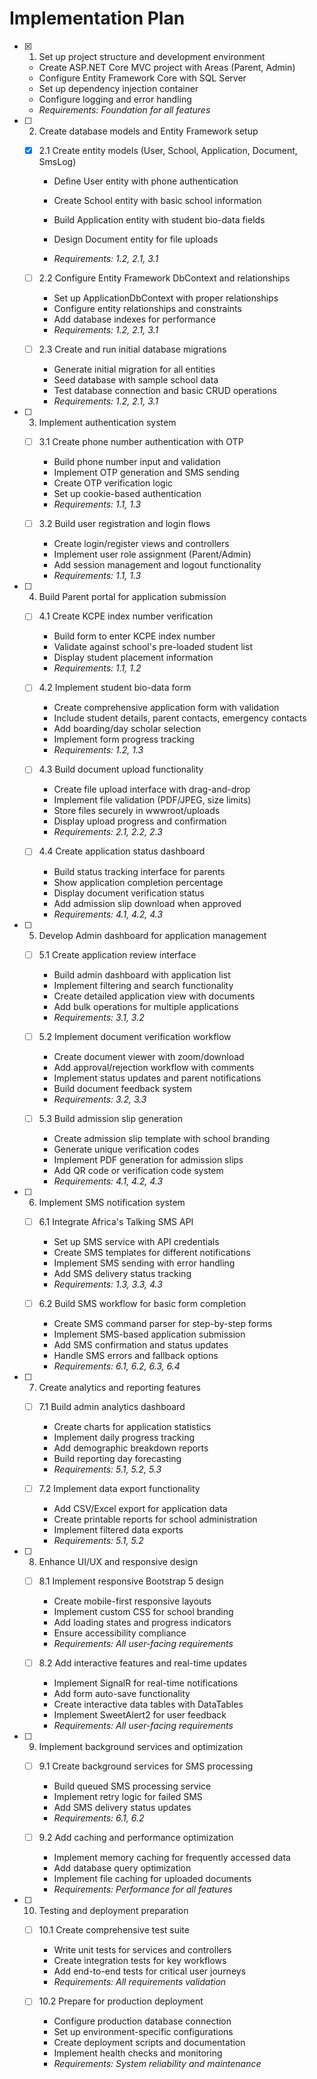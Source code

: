 # Implementation Plan

- [x] 1. Set up project structure and development environment


  - Create ASP.NET Core MVC project with Areas (Parent, Admin)
  - Configure Entity Framework Core with SQL Server
  - Set up dependency injection container
  - Configure logging and error handling
  - _Requirements: Foundation for all features_

- [ ] 2. Create database models and Entity Framework setup
  - [x] 2.1 Create entity models (User, School, Application, Document, SmsLog)
















    - Define User entity with phone authentication
    - Create School entity with basic school information
    - Build Application entity with student bio-data fields


    - Design Document entity for file uploads
    - _Requirements: 1.2, 2.1, 3.1_

  - [ ] 2.2 Configure Entity Framework DbContext and relationships
    - Set up ApplicationDbContext with proper relationships
    - Configure entity relationships and constraints
    - Add database indexes for performance
    - _Requirements: 1.2, 2.1, 3.1_

  - [ ] 2.3 Create and run initial database migrations
    - Generate initial migration for all entities
    - Seed database with sample school data
    - Test database connection and basic CRUD operations
    - _Requirements: 1.2, 2.1, 3.1_

- [ ] 3. Implement authentication system
  - [ ] 3.1 Create phone number authentication with OTP
    - Build phone number input and validation
    - Implement OTP generation and SMS sending
    - Create OTP verification logic
    - Set up cookie-based authentication
    - _Requirements: 1.1, 1.3_

  - [ ] 3.2 Build user registration and login flows
    - Create login/register views and controllers
    - Implement user role assignment (Parent/Admin)
    - Add session management and logout functionality
    - _Requirements: 1.1, 1.3_

- [ ] 4. Build Parent portal for application submission
  - [ ] 4.1 Create KCPE index number verification
    - Build form to enter KCPE index number
    - Validate against school's pre-loaded student list
    - Display student placement information
    - _Requirements: 1.1, 1.2_

  - [ ] 4.2 Implement student bio-data form
    - Create comprehensive application form with validation
    - Include student details, parent contacts, emergency contacts
    - Add boarding/day scholar selection
    - Implement form progress tracking
    - _Requirements: 1.2, 1.3_

  - [ ] 4.3 Build document upload functionality
    - Create file upload interface with drag-and-drop
    - Implement file validation (PDF/JPEG, size limits)
    - Store files securely in wwwroot/uploads
    - Display upload progress and confirmation
    - _Requirements: 2.1, 2.2, 2.3_

  - [ ] 4.4 Create application status dashboard
    - Build status tracking interface for parents
    - Show application completion percentage
    - Display document verification status
    - Add admission slip download when approved
    - _Requirements: 4.1, 4.2, 4.3_

- [ ] 5. Develop Admin dashboard for application management
  - [ ] 5.1 Create application review interface
    - Build admin dashboard with application list
    - Implement filtering and search functionality
    - Create detailed application view with documents
    - Add bulk operations for multiple applications
    - _Requirements: 3.1, 3.2_

  - [ ] 5.2 Implement document verification workflow
    - Create document viewer with zoom/download
    - Add approval/rejection workflow with comments
    - Implement status updates and parent notifications
    - Build document feedback system
    - _Requirements: 3.2, 3.3_

  - [ ] 5.3 Build admission slip generation
    - Create admission slip template with school branding
    - Generate unique verification codes
    - Implement PDF generation for admission slips
    - Add QR code or verification code system
    - _Requirements: 4.1, 4.2, 4.3_

- [ ] 6. Implement SMS notification system
  - [ ] 6.1 Integrate Africa's Talking SMS API
    - Set up SMS service with API credentials
    - Create SMS templates for different notifications
    - Implement SMS sending with error handling
    - Add SMS delivery status tracking
    - _Requirements: 1.3, 3.3, 4.3_

  - [ ] 6.2 Build SMS workflow for basic form completion
    - Create SMS command parser for step-by-step forms
    - Implement SMS-based application submission
    - Add SMS confirmation and status updates
    - Handle SMS errors and fallback options
    - _Requirements: 6.1, 6.2, 6.3, 6.4_

- [ ] 7. Create analytics and reporting features
  - [ ] 7.1 Build admin analytics dashboard
    - Create charts for application statistics
    - Implement daily progress tracking
    - Add demographic breakdown reports
    - Build reporting day forecasting
    - _Requirements: 5.1, 5.2, 5.3_

  - [ ] 7.2 Implement data export functionality
    - Add CSV/Excel export for application data
    - Create printable reports for school administration
    - Implement filtered data exports
    - _Requirements: 5.1, 5.2_

- [ ] 8. Enhance UI/UX and responsive design
  - [ ] 8.1 Implement responsive Bootstrap 5 design
    - Create mobile-first responsive layouts
    - Implement custom CSS for school branding
    - Add loading states and progress indicators
    - Ensure accessibility compliance
    - _Requirements: All user-facing requirements_

  - [ ] 8.2 Add interactive features and real-time updates
    - Implement SignalR for real-time notifications
    - Add form auto-save functionality
    - Create interactive data tables with DataTables
    - Implement SweetAlert2 for user feedback
    - _Requirements: All user-facing requirements_

- [ ] 9. Implement background services and optimization
  - [ ] 9.1 Create background services for SMS processing
    - Build queued SMS processing service
    - Implement retry logic for failed SMS
    - Add SMS delivery status updates
    - _Requirements: 6.1, 6.2_

  - [ ] 9.2 Add caching and performance optimization
    - Implement memory caching for frequently accessed data
    - Add database query optimization
    - Implement file caching for uploaded documents
    - _Requirements: Performance for all features_

- [ ] 10. Testing and deployment preparation
  - [ ] 10.1 Create comprehensive test suite
    - Write unit tests for services and controllers
    - Create integration tests for key workflows
    - Add end-to-end tests for critical user journeys
    - _Requirements: All requirements validation_

  - [ ] 10.2 Prepare for production deployment
    - Configure production database connection
    - Set up environment-specific configurations
    - Create deployment scripts and documentation
    - Implement health checks and monitoring
    - _Requirements: System reliability and maintenance_
